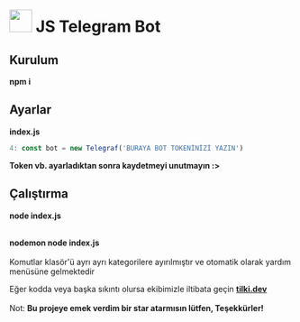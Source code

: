 # <img src="https://tilki.neocities.org/logo/termux.png" width="40px"> JS Telegram Bot
## Kurulum
<b>
npm i
</b>

## Ayarlar
<b>index.js</b>
```javascript
4: const bot = new Telegraf('BURAYA BOT TOKENİNİZİ YAZIN')
```
<b>
Token vb. ayarladıktan sonra kaydetmeyi unutmayın :></br>
</b>

## Çalıştırma
  <b>node index.js<br>
    </b><br>
 
  <b>nodemon node index.js</b>
    <br><br>
Komutlar klasör'ü ayrı ayrı kategorilere ayırılmıştır ve otomatik olarak yardım menüsüne gelmektedir<br>


Eğer kodda veya başka sıkıntı olursa ekibimizle iltibata geçin <b><a href="https://t.me/tilki_dev">tilki.dev</a></b><br><br>
Not: <b>Bu projeye emek verdim bir star atarmısın lütfen, Teşekkürler!</b>
<br><br>

